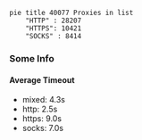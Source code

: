 
```mermaid
pie title 40077 Proxies in list
    "HTTP" : 28207
    "HTTPS": 10421
    "SOCKS" : 8414
```

### Some Info
#### Average Timeout

- mixed: 4.3s
- http: 2.5s
- https: 9.0s
- socks: 7.0s